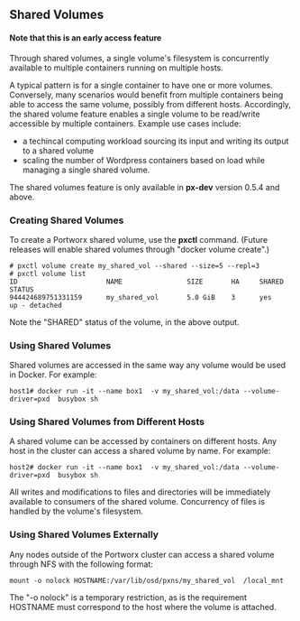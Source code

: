 ## Shared Volumes
#### Note that this is an early access feature

Through shared volumes, a single volume's filesystem is concurrently available to multiple containers running on multiple hosts. 

A typical pattern is for a single container to have one or more volumes. Conversely, many scenarios would benefit from multiple containers being able to access the same volume, possibly from different hosts. Accordingly, the shared volume feature enables a single volume to be read/write accessible by multiple containers. Example use cases include:

+ a techincal computing workload sourcing its input and writing its output to a shared volume
+ scaling the number of Wordpress containers based on load while managing a single shared volume.

The shared volumes feature is only available in **px-dev** version 0.5.4 and above.  

### Creating Shared Volumes
To create a Portworx shared volume, use the **pxctl** command.  (Future releases will enable shared volumes through "docker volume create".)

```
# pxctl volume create my_shared_vol --shared --size=5 --repl=3
# pxctl volume list
ID			            NAME		        SIZE	   HA	  SHARED	STATUS
944424689751331159	    my_shared_vol	    5.0 GiB	   3	  yes	    up - detached
```

Note the "SHARED" status of the volume, in the above output.

### Using Shared Volumes
Shared volumes are accessed in the same way any  volume would be used in Docker.  For example:

```
host1# docker run -it --name box1  -v my_shared_vol:/data --volume-driver=pxd  busybox sh
```

### Using Shared Volumes from Different Hosts
A shared volume can be accessed by containers on different hosts. Any host in the cluster can access a shared volume by name.
For example:

```
host2# docker run -it --name box1  -v my_shared_vol:/data --volume-driver=pxd  busybox sh
```

All writes and modifications to files and directories will be immediately available to consumers of the shared volume. Concurrency of files is handled by the volume's filesystem. 

### Using Shared Volumes Externally
Any nodes outside of the Portworx cluster can access a shared volume through NFS with the following format:
```
mount -o nolock HOSTNAME:/var/lib/osd/pxns/my_shared_vol  /local_mnt
```

The "-o nolock" is a temporary restriction, as is the requirement HOSTNAME must correspond to the host where the volume is attached.
